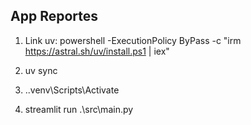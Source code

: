 ## App Reportes 

1. Link uv: powershell -ExecutionPolicy ByPass -c "irm https://astral.sh/uv/install.ps1 | iex"

2. uv sync

3. .\.venv\Scripts\Activate

4. streamlit run .\src\main.py
